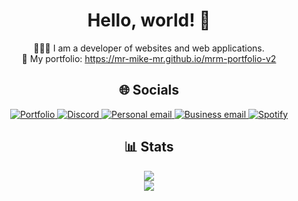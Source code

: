 <div align="center">
  
  # Hello, world! 👋

  👨🏼‍💻 I am a developer of websites and web applications.
  <br>
  🔗 My portfolio: https://mr-mike-mr.github.io/mrm-portfolio-v2
  <br>

  ## 🌐 Socials

  [ ![Portfolio](https://img.shields.io/badge/Portfolio-444444?style=for-the-badge&logo=github&logoColor=d9d9d9) ](https://mr-mike-mr.github.io/mrm-portfolio-v2/)
  [ ![Discord](https://img.shields.io/badge/Discord-444444?style=for-the-badge&logo=Discord&logoColor=d9d9d9) ](https://discord.com/invite/mCCj29zSwH)
  [ ![Personal email](https://img.shields.io/badge/Personal_email-444444?style=for-the-badge&logo=protonmail&logoColor=d9d9d9) ](mr_mike_eu@proton.me)
  [ ![Business email](https://img.shields.io/badge/Business_email-444444?style=for-the-badge&logo=protonmail&logoColor=d9d9d9) ](mr_mike_business@proton.me)
  [ ![Spotify](https://img.shields.io/badge/Spotify-444444?style=for-the-badge&logo=spotify&logoColor=d9d9d9) ](https://open.spotify.com/user/31jqrdtnm4stjqr5hrtl4yendbta)

  ## 📊 Stats

  <img src="https://github-readme-stats.vercel.app/api?username=mr-mike-mr&theme=dark">
  <br>
  <img src="https://github-readme-stats.vercel.app/api/top-langs/?username=mr-mike-mr&theme=dark">
</div>
